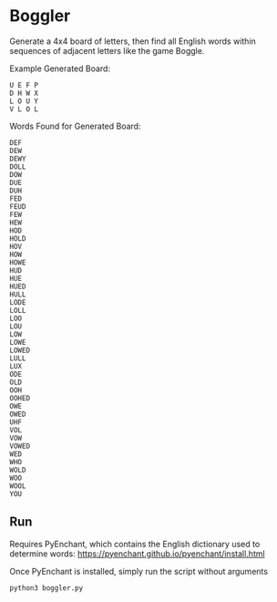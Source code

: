 # Boggler
Generate a 4x4 board of letters, then find all English words within sequences of adjacent letters like the game Boggle.

Example Generated Board:

```
U E F P 
D H W X 
L O U Y 
V L O L 
```

Words Found for Generated Board:

```
DEF
DEW
DEWY
DOLL
DOW
DUE
DUH
FED
FEUD
FEW
HEW
HOD
HOLD
HOV
HOW
HOWE
HUD
HUE
HUED
HULL
LODE
LOLL
LOO
LOU
LOW
LOWE
LOWED
LULL
LUX
ODE
OLD
OOH
OOHED
OWE
OWED
UHF
VOL
VOW
VOWED
WED
WHO
WOLD
WOO
WOOL
YOU
```


## Run 

Requires PyEnchant, which contains the English dictionary used to determine words: https://pyenchant.github.io/pyenchant/install.html

Once PyEnchant is installed, simply run the script without arguments

```python3 boggler.py```
